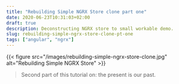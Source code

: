 ```yaml
---
title: "Rebuilding Simple NGRX Store clone part one"
date: 2020-06-23T10:31:03+02:00
draft: true
description: Deconstructing NGRX store to small workable demo.
slug: rebuilding-simple-ngrx-store-clone-pt-one
tags: ["angular", "ngrx"]
---
```


{{< figure src="/images/rebuilding-simple-ngrx-store-clone.jpg" alt="Rebuilding Simple NGRX Store" >}}

> Second part of this tutorial on: 
> the present is our past.

